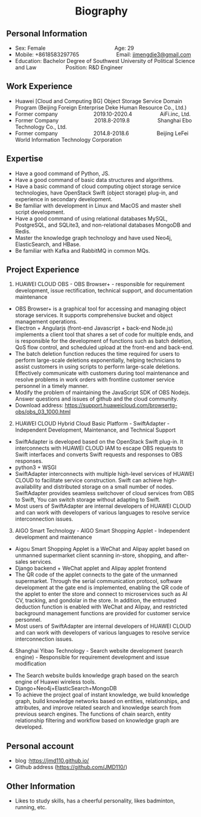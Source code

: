 <center>
<h1>Biography</h1>
</center>


## Personal Information

* Sex: Female &emsp;&emsp;&emsp;&emsp;&emsp;&emsp;&emsp;&emsp;&emsp;&emsp;&emsp;&emsp;&ensp; Age: 29
* Mobile: +8618583297765 &emsp;&emsp;&emsp;&emsp;&emsp;&emsp;&ensp; Email: jimengdie3@gmail.com
* Education: Bachelor Degree of Southwest University of Political Science and Law &emsp;&emsp;&emsp;&emsp;&emsp; Position: R&D Engineer

## Work Experience

* Huawei [Cloud and Computing BG] Object Storage Service Domain Program (Beijing Foreign Enterprise Deke Human Resource Co., Ltd.)
* Former company &emsp;&emsp;&emsp;&emsp;&emsp;&emsp;&ensp;2019.10-2020.4&emsp;&emsp;&emsp;&emsp;&emsp; AiFi.inc, Ltd. 
* Former Company &emsp;&emsp;&emsp;&emsp;&emsp;&emsp;&ensp;2018.8-2019.8&emsp;&emsp;&emsp;&emsp;&emsp; Shanghai Ebo Technology Co., Ltd.
* Former company &emsp;&emsp;&emsp;&emsp;&emsp;&emsp;&ensp;2014.8-2018.6&emsp;&emsp;&emsp;&emsp;&emsp; Beijing LeFei World Information Technology Corporation

## Expertise

* Have a good command of Python, JS.
* Have a good command of basic data structures and algorithms.
* Have a basic command of cloud computing object storage service technologies, have OpenStack Swift (object storage) plug-in, and experience in secondary development.
* Be familiar with development in Linux and MacOS and master shell script development.
* Have a good command of using relational databases MySQL, PostgreSQL, and SQLite3, and non-relational databases MongoDB and Redis.
* Master the knowledge graph technology and have used Neo4j, ElasticSearch, and HBase.
* Be familiar with Kafka and RabbitMQ in common MQs.

## Project Experience

1. HUAWEI CLOUD OBS - OBS Browser+ - responsible for requirement development, issue rectification, technical support, and documentation maintenance
* OBS Browser+ is a graphical tool for accessing and managing object storage services. It supports comprehensive bucket and object management operations.
* Electron + Angularjs (front-end Javascript + back-end Node.js) implements a client tool that shares a set of code for multiple ends, and is responsible for the development of functions such as batch deletion, QoS flow control, and scheduled upload at the front-end and back-end.
* The batch deletion function reduces the time required for users to perform large-scale deletions exponentially, helping technicians to assist customers in using scripts to perform large-scale deletions. Effectively communicate with customers during tool maintenance and resolve problems in work orders with frontline customer service personnel in a timely manner.
* Modify the problem of maintaining the JavaScript SDK of OBS Nodejs. Answer questions and issues of github and the cloud community.
* Download address: https://support.huaweicloud.com/browsertg-obs/obs_03_1000.html

2. HUAWEI CLOUD Hybrid Cloud Basic Platform - SwiftAdapter - Independent Development, Maintenance, and Technical Support
* SwiftAdapter is developed based on the OpenStack Swift plug-in. It interconnects with HUAWEI CLOUD IAM to escape OBS requests to Swift interfaces and converts Swift requests and responses to OBS responses.
* python3 + WSGI
* SwiftAdapter interconnects with multiple high-level services of HUAWEI CLOUD to facilitate service construction. Swift can achieve high-availability and distributed storage on a small number of nodes. SwiftAdapter provides seamless switchover of cloud services from OBS to Swift,
You can switch storage without adapting to Swift.
* Most users of SwiftAdapter are internal developers of HUAWEI CLOUD and can work with developers of various languages to resolve service interconnection issues.

3. AIGO Smart Technology - AIGO Smart Shopping Applet - Independent development and maintenance
* Aigou Smart Shopping Applet is a WeChat and Alipay applet based on unmanned supermarket client scanning in-store, shopping, and after-sales services.
* Django backend + WeChat applet and Alipay applet frontend
* The QR code of the applet connects to the gate of the unmanned supermarket. Through the serial communication protocol, software development at the gate end is implemented, enabling the QR code of the applet to enter the store and connect to microservices such as AI CV, tracking, and gondolar in the store. In addition, the entrusted deduction function is enabled with WeChat and Alipay, and restricted background management functions are provided for customer service personnel.
* Most users of SwiftAdapter are internal developers of HUAWEI CLOUD and can work with developers of various languages to resolve service interconnection issues.

4. Shanghai Yibao Technology - Search website development (search engine) - Responsible for requirement development and issue modification
* The Search website builds knowledge graph based on the search engine of Huawei wireless tools.
* Django+Neo4j+ElasticSearch+MongoDB
* To achieve the project goal of instant knowledge, we build knowledge graph, build knowledge networks based on entities, relationships, and attributes, and improve related search and knowledge search from previous search engines. The functions of chain search, entity relationship filtering and workflow based on knowledge graph are developed.

## Personal account
* blog :https://jmd110.github.io/
* Github address (https://github.com/JMD110/)

## Other Information
* Likes to study skills, has a cheerful personality, likes badminton, running, etc.
